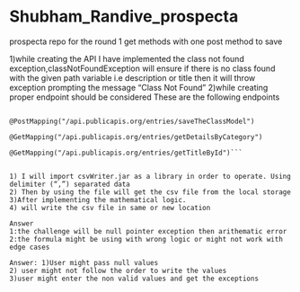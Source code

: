 # Shubham_Randive_prospecta
prospecta repo for the round 1 get methods with one post method to save

1)while creating the API I have implemented the class not found exception,classNotFoundException will ensure if there is no class found with the given path variable i.e description or title then it will throw exception prompting the message “Class Not Found”
2)while creating proper endpoint should be considered
These are the following endpoints

```@GetMapping("/api.publicapis.org/entries/getAllEntries")

@PostMapping("/api.publicapis.org/entries/saveTheClassModel")

@GetMapping("/api.publicapis.org/entries/getDetailsByCategory")

@GetMapping("/api.publicapis.org/entries/getTitleById")```


1) I will import csvWriter.jar as a library in order to operate. Using delimiter (“,”) separated data
2) Then by using the file will get the csv file from the local storage 
3)After implementing the mathematical logic.
4) will write the csv file in same or new location

Answer 
1:the challenge will be null pointer exception then arithematic error
2:the formula might be using with wrong logic or might not work with edge cases

Answer: 1)User might pass null values
2) user might not follow the order to write the values
3)user might enter the non valid values and get the exceptions

